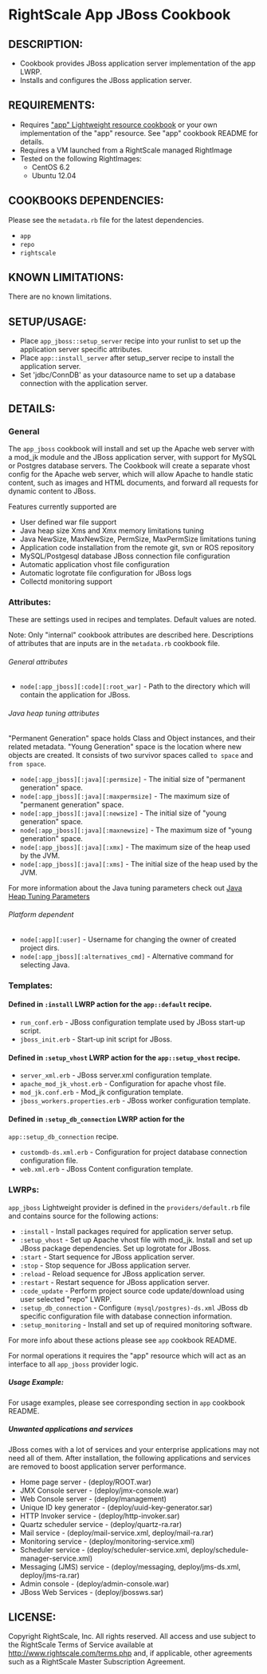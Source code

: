# RightScale App JBoss Cookbook

## DESCRIPTION:

* Cookbook provides JBoss application server implementation of the app LWRP.
* Installs and configures the JBoss application server.

## REQUIREMENTS:

* Requires ["app" Lightweight resource cookbook][app] or your own implementation
  of the "app" resource. See "app" cookbook README for details.
* Requires a VM launched from a RightScale managed RightImage
* Tested on the following RightImages:
  * CentOS 6.2
  * Ubuntu 12.04

[app]: https://github.com/rightscale/rightscale_cookbooks/tree/master/cookbooks/app

## COOKBOOKS DEPENDENCIES:

Please see the `metadata.rb` file for the latest dependencies.

* `app`
* `repo`
* `rightscale`

## KNOWN LIMITATIONS:

There are no known limitations.

## SETUP/USAGE:

* Place `app_jboss::setup_server` recipe into your runlist to set up the
  application server specific attributes.
* Place `app::install_server` after setup_server recipe to install the
  application server.
* Set 'jdbc/ConnDB' as your datasource name to set up a database connection with
  the application server.

## DETAILS:

### General

The `app_jboss` cookbook will install and set up the Apache web server
with a mod_jk module and the JBoss application server, with support for MySQL or
Postgres database servers. The Cookbook will create a separate vhost config for
the Apache web server, which will allow Apache to handle static content, such as
images and HTML documents, and forward all requests for dynamic content to
JBoss.

Features currently supported are
* User defined war file support
* Java heap size Xms and Xmx memory limitations tuning
* Java NewSize, MaxNewSize, PermSize, MaxPermSize limitations tuning
* Application code installation from the remote git, svn or ROS repository
* MySQL/Postgesql database JBoss connection file configuration
* Automatic application vhost file configuration
* Automatic logrotate file configuration for JBoss logs
* Collectd monitoring support

### Attributes:

These are settings used in recipes and templates. Default values are noted.

Note: Only "internal" cookbook attributes are described here. Descriptions of
attributes that are inputs are in the `metadata.rb` cookbook file.

###### General attributes

* `node[:app_jboss][:code][:root_war]` -
  Path to the directory which will contain the application for JBoss.

###### Java heap tuning attributes

"Permanent Generation" space holds Class and Object instances, and their related
metadata. "Young Generation" space is the location where new objects are
created. It consists of two survivor spaces called `to space` and
`from space`.

* `node[:app_jboss][:java][:permsize]` -
  The initial size of "permanent generation" space.
* `node[:app_jboss][:java][:maxpermsize]` -
  The maximum size of "permanent generation" space.
* `node[:app_jboss][:java][:newsize]` -
  The initial size of "young generation" space.
* `node[:app_jboss][:java][:maxnewsize]` -
  The maximum size of "young generation" space.
* `node[:app_jboss][:java][:xmx]` -
  The maximum size of the heap used by the JVM.
* `node[:app_jboss][:java][:xms]` -
  The initial size of the heap used by the JVM.

For more information about the Java tuning parameters check out [Java Heap
Tuning Parameters][Doc]

[Doc]: http://docs.oracle.com/cd/E19528-01/819-4742/abeik/index.html

###### Platform dependent

* `node[:app][:user]` -
  Username for changing the owner of created project dirs.
* `node[:app_jboss][:alternatives_cmd]` -
  Alternative command for selecting Java.

### Templates:

#### Defined in `:install` LWRP action for the `app::default` recipe.

* `run_conf.erb` - JBoss configuration template used by JBoss start-up
  script.
* `jboss_init.erb` - Start-up init script for JBoss.

#### Defined in `:setup_vhost` LWRP action for the `app::setup_vhost` recipe.

* `server_xml.erb` - JBoss server.xml configuration template.
* `apache_mod_jk_vhost.erb` - Configuration for apache vhost file.
* `mod_jk.conf.erb` - Mod_jk configuration template.
* `jboss_workers.properties.erb` - JBoss worker configuration template.

#### Defined in `:setup_db_connection` LWRP action for the
`app::setup_db_connection` recipe.

* `customdb-ds.xml.erb` - Configuration for project database connection
  configuration file.
* `web.xml.erb` - JBoss Content configuration template.

### LWRPs:

`app_jboss` Lightweight provider is defined in the `providers/default.rb` file
and contains source for the following actions:

* `:install` -
  Install packages required for application server setup.
* `:setup_vhost` -
  Set up Apache vhost file with mod_jk. Install and set up JBoss package
  dependencies. Set up logrotate for JBoss.
* `:start` -
  Start sequence for JBoss application server.
* `:stop` -
  Stop sequence for JBoss application server.
* `:reload` -
  Reload sequence for JBoss application server.
* `:restart` -
  Restart sequence for JBoss application server.
* `:code_update` -
  Perform project source code update/download using user selected "repo" LWRP.
* `:setup_db_connection` -
  Configure `(mysql/postgres)-ds.xml` JBoss db specific configuration
  file with database connection information.
* `:setup_monitoring` -
  Install and set up of required monitoring software.

For more info about these actions please see `app` cookbook README.

For normal operations it requires the "app" resource which will act as an
interface to all `app_jboss` provider logic.

##### Usage Example:

For usage examples, please see corresponding section in
`app` cookbook README.

##### Unwanted applications and services

JBoss comes with a lot of services and your enterprise applications may not need
all of them. After installation, the following applications and services are
removed to boost application server performance.

*  Home page server - (deploy/ROOT.war)
*  JMX Console server - (deploy/jmx-console.war)
*  Web Console server - (deploy/management)
*  Unique ID key generator - (deploy/uuid-key-generator.sar)
*  HTTP Invoker service - (deploy/http-invoker.sar)
*  Quartz scheduler service - (deploy/quartz-ra.rar)
*  Mail service - (deploy/mail-service.xml, deploy/mail-ra.rar)
*  Monitoring service - (deploy/monitoring-service.xml)
*  Scheduler service - (deploy/scheduler-service.xml,
   deploy/schedule-manager-service.xml)
*  Messaging (JMS) service - (deploy/messaging, deploy/jms-ds.xml,
   deploy/jms-ra.rar)
*  Admin console - (deploy/admin-console.war)
*  JBoss Web Services - (deploy/jbossws.sar)

## LICENSE:

Copyright RightScale, Inc. All rights reserved.
All access and use subject to the RightScale Terms of Service available at
http://www.rightscale.com/terms.php and, if applicable, other agreements
such as a RightScale Master Subscription Agreement.

